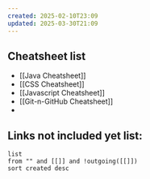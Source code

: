 ```yaml
---
created: 2025-02-10T23:09
updated: 2025-03-30T21:09
---
```


## Cheatsheet list

- [[Java Cheatsheet]]
- [[CSS Cheatsheet]]
- [[Javascript Cheatsheet]]
- [[Git-n-GitHub Cheatsheet]]
- 







## **Links not included yet list:**
```dataview
list
from "" and [[]] and !outgoing([[]])
sort created desc
```
